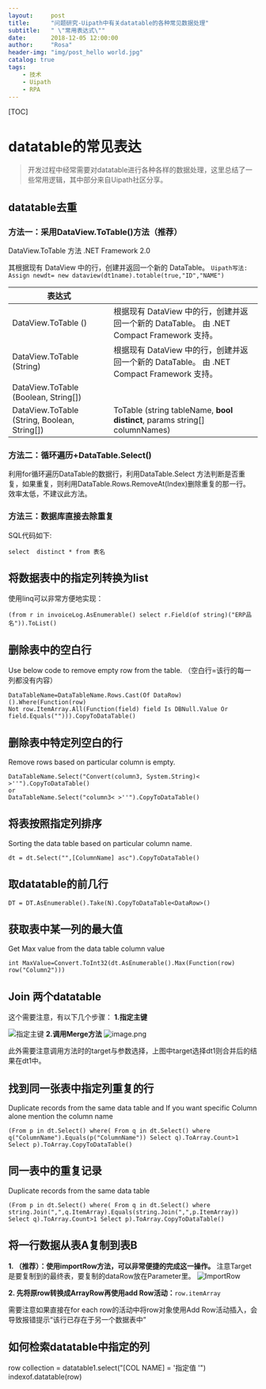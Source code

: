 ```yaml
---
layout:     post
title:      "问题研究-Uipath中有关datatable的各种常见数据处理"
subtitle:   " \"常用表达式\""
date:       2018-12-05 12:00:00
author:     "Rosa"
header-img: "img/post_hello world.jpg"
catalog: true
tags:
    - 技术
    - Uipath
    - RPA
---
```

[TOC]
# datatable的常见表达
>开发过程中经常需要对datatable进行各种各样的数据处理，这里总结了一些常用逻辑，其中部分来自Uipath社区分享。

## datatable去重
### 方法一：采用DataView.ToTable()方法（推荐）

DataView.ToTable 方法
.NET Framework 2.0

其根据现有 DataView 中的行，创建并返回一个新的 DataTable。
`Uipath写法: Assign newdt= new dataview(dt1name).totable(true,"ID","NAME")`

| 表达式 |  |
| --- | --- |
| DataView.ToTable ()  | 根据现有 DataView 中的行，创建并返回一个新的 DataTable。 由 .NET Compact Framework 支持。 |
| DataView.ToTable (String)   | 根据现有 DataView 中的行，创建并返回一个新的 DataTable。 由 .NET Compact Framework 支持。 |
| DataView.ToTable (Boolean, String[]) |  |
| DataView.ToTable (String, Boolean, String[]) |  ToTable (string tableName, **bool distinct**, params string[] columnNames)|
 


### 方法二：循环遍历+DataTable.Select()
利用for循环遍历DataTable的数据行，利用DataTable.Select 方法判断是否重复，如果重复，则利用DataTable.Rows.RemoveAt(Index)删除重复的那一行。
效率太低，不建议此方法。


### 方法三：数据库直接去除重复

SQL代码如下:

`select  distinct * from 表名`

## 将数据表中的指定列转换为list
使用linq可以非常方便地实现：
```
(from r in invoiceLog.AsEnumerable() select r.Field(of string)("ERP品名")).ToList()
```


## 删除表中的空白行
Use below code to remove empty row from the table.
（空白行=该行的每一列都没有内容）
```
DataTableName=DataTableName.Rows.Cast(Of DataRow)().Where(Function(row) 
Not row.ItemArray.All(Function(field) field Is DBNull.Value Or field.Equals(""))).CopyToDataTable()
```

## 删除表中特定列空白的行
Remove rows based on particular column is empty.
```
DataTableName.Select("Convert(column3, System.String)< >''").CopyToDataTable()
or
DataTableName.Select("column3< >''").CopyToDataTable()
```

## 将表按照指定列排序
Sorting the data table based on particular column name.
```
dt = dt.Select("",[ColumnName] asc").CopyToDataTable()
```
## 取datatable的前几行

```
DT = DT.AsEnumerable().Take(N).CopyToDataTable<DataRow>()
```


## 获取表中某一列的最大值
Get Max value from the data table column value
```
int MaxValue=Convert.ToInt32(dt.AsEnumerable().Max(Function(row) row("Column2")))
```

## Join 两个datatable
这个需要注意，有以下几个步骤：
**1.指定主键**

![指定主键](https://upload-images.jianshu.io/upload_images/11970634-54af5078ddfcf6f9.png?imageMogr2/auto-orient/strip%7CimageView2/2/w/640)
**2.调用Merge方法**
![image.png](https://upload-images.jianshu.io/upload_images/11970634-7de34656d51bcebe.png?imageMogr2/auto-orient/strip%7CimageView2/2/w/840)

此外需要注意调用方法时的target与参数选择，上图中target选择dt1则合并后的结果在dt1中。


## 找到同一张表中指定列重复的行
Duplicate records from the same data table and
If you want specific Column alone mention the column name
```
(From p in dt.Select() where( From q in dt.Select() where q("ColumnName").Equals(p("ColumnName")) Select q).ToArray.Count>1 Select p).ToArray.CopyToDataTable()
```

## 同一表中的重复记录
Duplicate records from the same data table
```
(From p in dt.Select() where( From q in dt.Select() where string.Join(",",q.ItemArray).Equals(string.Join(",",p.ItemArray)) Select q).ToArray.Count>1 Select p).ToArray.CopyToDataTable()
```
## 将一行数据从表A复制到表B

**1. （推荐）：使用importRow方法，可以非常便捷的完成这一操作。**
注意Target是要复制到的最终表，要复制的dataRow放在Parameter里。
![ImportRow](http://rosalion.github.io/img/in-post/post_UP-Method-ImportRow.png)

**2. 先将原row转换成ArrayRow再使用add Row活动：**`row.itemArray`

需要注意如果直接在for each row的活动中将row对象使用Add Row活动插入，会导致报错提示“该行已存在于另一个数据表中”

## 如何检索datatable中指定的列
row collection = datatable1.select("[COL NAME] = '指定值 '")
indexof.datatable(row)
